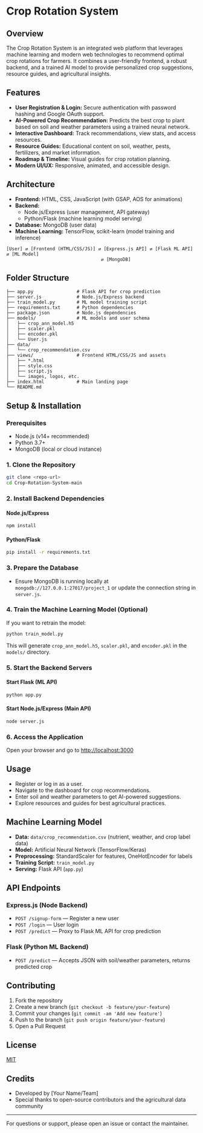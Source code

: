 # Crop Rotation System

## Overview

The Crop Rotation System is an integrated web platform that leverages machine learning and modern web technologies to recommend optimal crop rotations for farmers. It combines a user-friendly frontend, a robust backend, and a trained AI model to provide personalized crop suggestions, resource guides, and agricultural insights.

## Features
- **User Registration & Login:** Secure authentication with password hashing and Google OAuth support.
- **AI-Powered Crop Recommendation:** Predicts the best crop to plant based on soil and weather parameters using a trained neural network.
- **Interactive Dashboard:** Track recommendations, view stats, and access resources.
- **Resource Guides:** Educational content on soil, weather, pests, fertilizers, and market information.
- **Roadmap & Timeline:** Visual guides for crop rotation planning.
- **Modern UI/UX:** Responsive, animated, and accessible design.
  
## Architecture

- **Frontend:** HTML, CSS, JavaScript (with GSAP, AOS for animations)
- **Backend:**
  - Node.js/Express (user management, API gateway)
  - Python/Flask (machine learning model serving)
- **Database:** MongoDB (user data)
- **Machine Learning:** TensorFlow, scikit-learn (model training and inference)

```
[User] ⇄ [Frontend (HTML/CSS/JS)] ⇄ [Express.js API] ⇄ [Flask ML API] ⇄ [ML Model]
                                   ⇄ [MongoDB]
```

## Folder Structure

```
├── app.py                # Flask API for crop prediction
├── server.js             # Node.js/Express backend
├── train_model.py        # ML model training script
├── requirements.txt      # Python dependencies
├── package.json          # Node.js dependencies
├── models/               # ML models and user schema
│   ├── crop_ann_model.h5
│   ├── scaler.pkl
│   ├── encoder.pkl
│   └── User.js
├── data/
│   └── crop_recommendation.csv
├── views/                # Frontend HTML/CSS/JS and assets
│   ├── *.html
│   ├── style.css
│   ├── script.js
│   └── images, logos, etc.
├── index.html            # Main landing page
└── README.md
```

## Setup & Installation

### Prerequisites
- Node.js (v14+ recommended)
- Python 3.7+
- MongoDB (local or cloud instance)

### 1. Clone the Repository
```bash
git clone <repo-url>
cd Crop-Rotation-System-main
```

### 2. Install Backend Dependencies
#### Node.js/Express
```bash
npm install
```
#### Python/Flask
```bash
pip install -r requirements.txt
```

### 3. Prepare the Database
- Ensure MongoDB is running locally at `mongodb://127.0.0.1:27017/project_1` or update the connection string in `server.js`.

### 4. Train the Machine Learning Model (Optional)
If you want to retrain the model:
```bash
python train_model.py
```
This will generate `crop_ann_model.h5`, `scaler.pkl`, and `encoder.pkl` in the `models/` directory.

### 5. Start the Backend Servers
#### Start Flask (ML API)
```bash
python app.py
```
#### Start Node.js/Express (Main API)
```bash
node server.js
```

### 6. Access the Application
Open your browser and go to [http://localhost:3000](http://localhost:3000)

## Usage
- Register or log in as a user.
- Navigate to the dashboard for crop recommendations.
- Enter soil and weather parameters to get AI-powered suggestions.
- Explore resources and guides for best agricultural practices.

## Machine Learning Model
- **Data:** `data/crop_recommendation.csv` (nutrient, weather, and crop label data)
- **Model:** Artificial Neural Network (TensorFlow/Keras)
- **Preprocessing:** StandardScaler for features, OneHotEncoder for labels
- **Training Script:** `train_model.py`
- **Serving:** Flask API (`app.py`)

## API Endpoints

### Express.js (Node Backend)
- `POST /signup-form` — Register a new user
- `POST /login` — User login
- `POST /predict` — Proxy to Flask ML API for crop prediction

### Flask (Python ML Backend)
- `POST /predict` — Accepts JSON with soil/weather parameters, returns predicted crop

## Contributing
1. Fork the repository
2. Create a new branch (`git checkout -b feature/your-feature`)
3. Commit your changes (`git commit -am 'Add new feature'`)
4. Push to the branch (`git push origin feature/your-feature`)
5. Open a Pull Request

## License
[MIT](LICENSE)

## Credits
- Developed by [Your Name/Team]
- Special thanks to open-source contributors and the agricultural data community

---

For questions or support, please open an issue or contact the maintainer.

